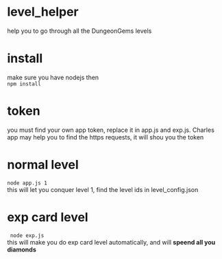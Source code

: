 # level_helper
help you to go through all the DungeonGems levels

# install
make sure you have nodejs then   
```npm install```   

# token
you must find your own app token, replace it in app.js and exp.js. Charles app may help you to find the https requests, it will shou you the token   

# normal level
```node app.js 1```   
this will let you conquer level 1, find the level ids in level_config.json

# exp card level
``` node exp.js```   
this will make you do exp card level automatically, and will **speend all you diamonds**
